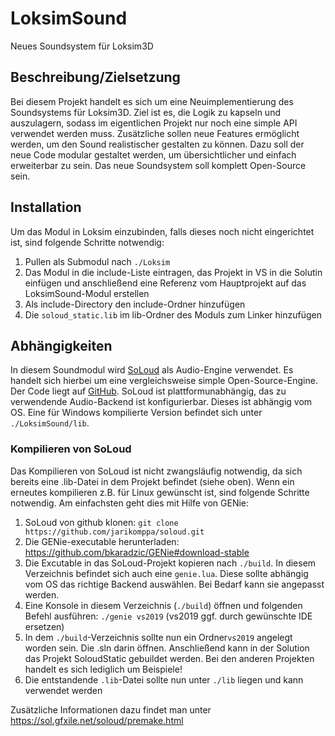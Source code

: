 # LoksimSound
Neues Soundsystem für Loksim3D

## Beschreibung/Zielsetzung
Bei diesem Projekt handelt es sich um eine Neuimplementierung des Soundsystems für Loksim3D. Ziel ist es, die Logik zu kapseln und auszulagern, sodass im eigentlichen Projekt nur noch eine simple API verwendet werden muss. Zusätzliche
sollen neue Features ermöglicht werden, um den Sound realistischer gestalten zu können. Dazu soll der neue Code modular gestaltet werden, um übersichtlicher und einfach erweiterbar zu sein.
Das neue Soundsystem soll komplett Open-Source sein.

## Installation
Um das Modul in Loksim einzubinden, falls dieses noch nicht eingerichtet ist, sind folgende Schritte notwendig:
1. Pullen als Submodul nach `./Loksim`
2. Das Modul in die include-Liste eintragen, das Projekt in VS in die Solutin einfügen und anschließend eine Referenz vom Hauptprojekt auf das LoksimSound-Modul erstellen
3. Als include-Directory den include-Ordner hinzufügen
4. Die `soloud_static.lib` im lib-Ordner des Moduls zum Linker hinzufügen

## Abhängigkeiten
In diesem Soundmodul wird [SoLoud](https://sol.gfxile.net/soloud/index.html) als Audio-Engine verwendet. Es handelt sich hierbei um eine vergleichsweise simple Open-Source-Engine. Der Code liegt auf [GitHub](https://github.com/jarikomppa/soloud).
SoLoud ist plattformunabhängig, das zu verwendende Audio-Backend ist konfigurierbar. Dieses ist abhängig vom OS. Eine für Windows kompilierte Version befindet sich unter `./LoksimSound/lib`.

### Kompilieren von SoLoud
Das Kompilieren von SoLoud ist nicht zwangsläufig notwendig, da sich bereits eine .lib-Datei in dem Projekt befindet (siehe oben). Wenn ein erneutes kompilieren z.B. für Linux gewünscht ist, sind folgende Schritte notwendig. Am einfachsten geht dies mit Hilfe von GENie:
1. SoLoud von github klonen: `git clone https://github.com/jarikomppa/soloud.git`
2. Die GENie-executable herunterladen: https://github.com/bkaradzic/GENie#download-stable
3. Die Excutable in das SoLoud-Projekt kopieren nach `./build`. In diesem Verzeichnis befindet sich auch eine `genie.lua`. Diese sollte abhängig vom OS das richtige Backend auswählen. Bei Bedarf kann sie angepasst werden.
4. Eine Konsole in diesem Verzeichnis (`./build`) öffnen und folgenden Befehl ausführen: `./genie vs2019` (vs2019 ggf. durch gewünschte IDE ersetzen)
5. In dem `./build`-Verzeichnis sollte nun ein Ordner`vs2019` angelegt worden sein. Die .sln darin öffnen. Anschließend kann in der Solution das Projekt SoloudStatic gebuildet werden. Bei den anderen Projekten handelt es sich lediglich um Beispiele!
6. Die entstandende `.lib`-Datei sollte nun unter `./lib` liegen und kann verwendet werden

Zusätzliche Informationen dazu findet man unter https://sol.gfxile.net/soloud/premake.html